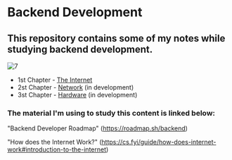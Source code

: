 # Backend Development
## This repository contains some of my notes while studying backend development.

![7](https://github.com/heloisafarias/back-end-studies/assets/86490011/3ef57621-4612-462f-868a-29d7fecf45a6)

* 1st Chapter - [The Internet](/internet.md)
* 2st Chapter - [Network](/network.md) (in development)
* 3st Chapter - [Hardware](/hardware.md) (in development)

### The material I'm using to study this content is linked below:


"Backend Developer Roadmap" (https://roadmap.sh/backend)


"How does the Internet Work?" (https://cs.fyi/guide/how-does-internet-work#introduction-to-the-internet)

